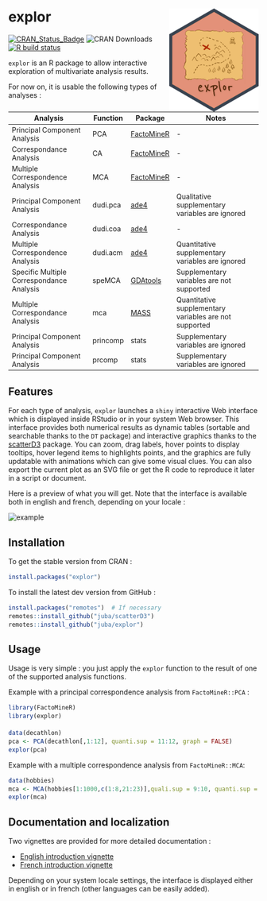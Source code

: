 # explor  <img src="man/figures/logo.png" width="180" align="right" />


[![CRAN_Status_Badge](https://www.r-pkg.org/badges/version-ago/explor)](https://cran.r-project.org/package=explor)
![CRAN Downloads](https://cranlogs.r-pkg.org/badges/last-month/explor) 
[![R build status](https://github.com/juba/explor/workflows/R-CMD-check/badge.svg)](https://github.com/juba/explor/actions?query=workflow%3AR-CMD-check)


`explor` is an R package to allow interactive exploration of multivariate analysis results.

For now on, it is usable the following types of analyses :

Analysis | Function  | Package | Notes
------------- | ------------- | ---------- | --------
Principal Component Analysis  | PCA  | [FactoMineR](http://factominer.free.fr/) | -
Correspondance Analysis  | CA  | [FactoMineR](http://factominer.free.fr/) | -
Multiple Correspondence Analysis  | MCA  | [FactoMineR](http://factominer.free.fr/) | -
Principal Component Analysis  | dudi.pca  | [ade4](https://cran.r-project.org/package=ade4) | Qualitative supplementary variables are ignored
Correspondance Analysis  | dudi.coa  | [ade4](https://cran.r-project.org/package=ade4)  | -
Multiple Correspondence Analysis  | dudi.acm  | [ade4](https://cran.r-project.org/package=ade4) | Quantitative supplementary variables are ignored
Specific Multiple Correspondance Analysis | speMCA | [GDAtools](https://cran.r-project.org/package=GDAtools) | Supplementary variables are not supported
Multiple Correspondance Analysis | mca | [MASS](https://cran.r-project.org/package=MASS) | Quantitative supplementary variables are not supported
Principal Component Analysis  | princomp  | stats | Supplementary variables are ignored
Principal Component Analysis  | prcomp  | stats | Supplementary variables are ignored

## Features

For each type of analysis, `explor` launches a `shiny` interactive Web interface which is displayed inside RStudio or in your system Web browser. This interface provides both numerical results as dynamic tables (sortable and searchable thanks to the `DT` package) and interactive graphics thanks to the [scatterD3](https://github.com/juba/scatterD3) package. You can zoom, drag labels, hover points to display tooltips, hover legend items to highlights points, and the graphics are fully updatable with animations which can give some visual clues. You can also export the current plot as an SVG file or get the R code to reproduce it later in a script or document.

Here is a preview of what you will get. Note that the interface is available both in english and french, depending on your locale :

![example](https://raw.github.com/juba/explor/master/resources/screencast_0.3.gif) 


## Installation

To get the stable version from CRAN :

```r
install.packages("explor")
```

To install the latest dev version from GitHub :

```r
install.packages("remotes")  # If necessary
remotes::install_github("juba/scatterD3")
remotes::install_github("juba/explor")
```
    
## Usage

Usage is very simple : you just apply the `explor` function to the result of one of the supported analysis functions.

Example with a principal correspondence analysis from `FactoMineR::PCA` :

```r
library(FactoMineR)
library(explor)

data(decathlon)
pca <- PCA(decathlon[,1:12], quanti.sup = 11:12, graph = FALSE)
explor(pca)
```

Example with a multiple correspondence analysis from `FactoMineR::MCA`:

```r
data(hobbies)
mca <- MCA(hobbies[1:1000,c(1:8,21:23)],quali.sup = 9:10, quanti.sup = 11, ind.sup = 1:100)
explor(mca)
```

## Documentation and localization

Two vignettes are provided for more detailed documentation :

- [English introduction vignette](https://juba.github.io/explor/articles/introduction_en.html)
- [French introduction vignette](https://juba.github.io/explor/articles/introduction_fr.html)

Depending on your system locale settings, the interface is displayed either in english or in french (other languages can be easily added).
